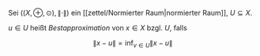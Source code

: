 Sei $((X, \oplus, \odot), \| \cdot \|)$ ein [[zettel/Normierter Raum|normierter Raum]], $U \subseteq X$.

$u \in U$ heißt *Bestapproximation* von $x \in X$ bzgl. $U$, falls

$$
	\| x-u \| = \inf_{v \in U} \| x-u \|
$$